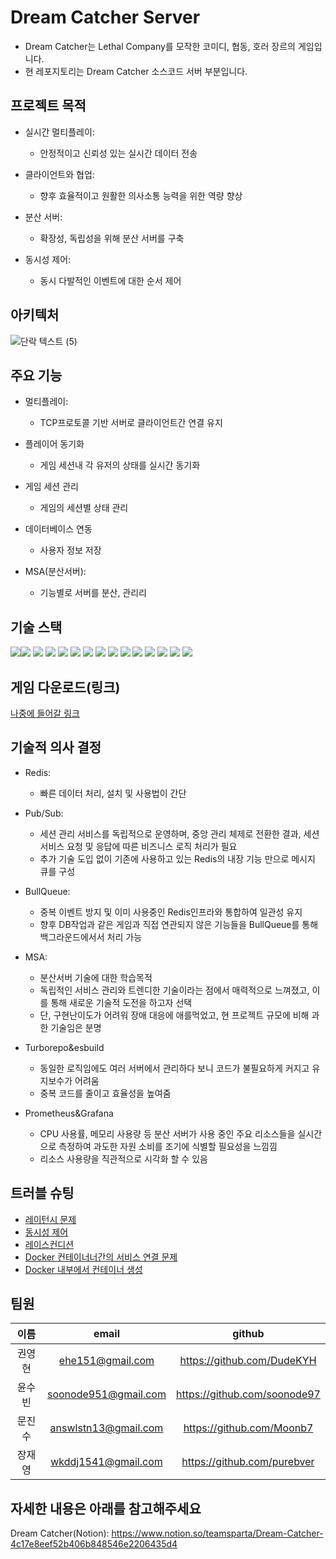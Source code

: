 # Dream Catcher Server

- Dream Catcher는 Lethal Company를 모작한 코미디, 협동, 호러 장르의 게임입니다.
- 현 레포지토리는 Dream Catcher 소스코드 서버 부분입니다.

## 프로젝트 목적

- 실시간 멀티플레이:

  - 안정적이고 신뢰성 있는 실시간 데이터 전송

- 클라이언트와 협업:

  - 향후 효율적이고 원활한 의사소통 능력을 위한 역량 향상

- 분산 서버:

  - 확장성, 독립성을 위해 분산 서버를 구축

- 동시성 제어:
  - 동시 다발적인 이벤트에 대한 순서 제어

## 아키텍처
![단락 텍스트 (5)](https://github.com/user-attachments/assets/62fc35c9-94e8-4213-acdb-de98ad2fdbac)


## 주요 기능

- 멀티플레이:

  - TCP프로토콜 기반 서버로 클라이언트간 연결 유지

- 플레이어 동기화

  - 게임 세션내 각 유저의 상태를 실시간 동기화

- 게임 세션 관리

  - 게임의 세션별 상태 관리

- 데이터베이스 연동

  - 사용자 정보 저장

- MSA(분산서버):
  - 기능별로 서버를 분산, 관리리

## 기술 스택

<img src="https://img.shields.io/badge/javascript-F7DF1E?style=for-the-badge&logo=javascript&logoColor=white"><img src="https://img.shields.io/badge/node.js-5FA04E?style=for-the-badge&logo=nodedotjs&logoColor=white">
<img src="https://img.shields.io/badge/amazon ec2-FF9900?style=for-the-badge&logo=amazonec2&logoColor=white">
<img src="https://img.shields.io/badge/amazon rds-527FFF?style=for-the-badge&logo=amazonrds&logoColor=white">
<img src="https://img.shields.io/badge/redis-FF4438?style=for-the-badge&logo=redis&logoColor=white">
<img src="https://img.shields.io/badge/mysql-4479A1?style=for-the-badge&logo=mysql&logoColor=white">
<img src="https://img.shields.io/badge/esbuild-FFCF00?style=for-the-badge&logo=esbuild&logoColor=white">
<img src="https://img.shields.io/badge/jira-0052CC?style=for-the-badge&logo=jira&logoColor=white">
<img src="https://img.shields.io/badge/confluence-172B4D?style=for-the-badge&logo=confluence&logoColor=white">
<img src="https://img.shields.io/badge/github-181717?style=for-the-badge&logo=github&logoColor=white">
<img src="https://img.shields.io/badge/locust-41AD48?style=for-the-badge&logo=locust&logoColor=white">
<img src="https://img.shields.io/badge/docker-2496ED?style=for-the-badge&logo=docker&logoColor=white">
<img src="https://img.shields.io/badge/grafana-F46800?style=for-the-badge&logo=grafana&logoColor=white">
<img src="https://img.shields.io/badge/prometheus-E6522C?style=for-the-badge&logo=prometheus&logoColor=white">
<img src="https://img.shields.io/badge/turborepo-%23EF4444?style=for-the-badge&logo=turborepo&logoColor=white">

## 게임 다운로드(링크)
[나중에 들어갈 링크]()

## 기술적 의사 결정

- Redis:

  - 빠른 데이터 처리, 설치 및 사용법이 간단

- Pub/Sub:

  - 세션 관리 서비스를 독립적으로 운영하며, 중앙 관리 체제로 전환한 결과, 세션 서비스 요청 및 응답에 따른 비즈니스 로직 처리가 필요
  - 추가 기술 도입 없이 기존에 사용하고 있는 Redis의 내장 기능 만으로 메시지 큐를 구성

- BullQueue:

  - 중복 이벤트 방지 및 이미 사용중인 Redis인프라와 통합하여 일관성 유지
  - 향후 DB작업과 같은 게임과 직접 연관되지 않은 기능들을 BullQueue를 통해 백그라운드에서서 처리 가능

- MSA:

  - 분산서버 기술에 대한 학습목적
  - 독립적인 서비스 관리와 트렌디한 기술이라는 점에서 매력적으로 느껴졌고, 이를 통해 새로운 기술적 도전을 하고자 선택
  - 단, 구현난이도가 어려워 장애 대응에 애를먹었고, 현 프로젝트 규모에 비해 과한 기술임은 분명

- Turborepo&esbuild

  - 동일한 로직임에도 여러 서버에서 관리하다 보니 코드가 불필요하게 커지고 유지보수가 어려움
  - 중복 코드를 줄이고 효율성을 높여줌

- Prometheus&Grafana
  - CPU 사용률, 메모리 사용량 등 분산 서버가 사용 중인 주요 리소스들을
    실시간으로 측정하여 과도한 자원 소비를 조기에 식별할 필요성을 느낌낌
  - 리소스 사용량을 직관적으로 시각화 할 수 있음

## 트러블 슈팅

- [레이턴시 문제](https://www.notion.so/teamsparta/a5e72d7b300e4dc4bf71e2a8024ab4b1)
- [동시성 제어](https://www.notion.so/teamsparta/5181c13676ac4d29bed18cd8d6388998)
- [레이스컨디션](https://www.notion.so/teamsparta/00e3e64c088d4f59bad132a005d46bae)
- [Docker 컨테이너너간의 서비스 연결 문제](https://www.notion.so/teamsparta/docker-ba3403ab6ea541368b40f5d811f4e4a5)
- [Docker 내부에서 컨테이너 생성](https://www.notion.so/teamsparta/docker-3a997ceaec4942318a2791704ee8349e)

## 팀원

|  이름  |        email         |            github            |
| :----: | :------------------: | :--------------------------: |
| 권영현 |   ehe151@gmail.com   |  https://github.com/DudeKYH  |
| 윤수빈 | soonode951@gmail.com | https://github.com/soonode97 |
| 문진수 | answlstn13@gmail.com |  https://github.com/Moonb7   |
| 장재영 | wkddj1541@gmail.com  | https://github.com/purebver  |

## 자세한 내용은 아래를 참고해주세요

Dream Catcher(Notion): https://www.notion.so/teamsparta/Dream-Catcher-4c17e8eef52b406b848546e2206435d4
